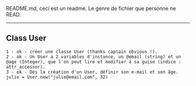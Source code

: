 README.md, ceci est un readme. Le genre de fichier que personne ne READ. 

-------------------
Class User
-------------------

    1 - ok - créer une classe User (thanks captain obvious !).
    2 - ok - Un User a 2 variables d'instance, un @email (string) et un @age (Integer), que l'on peut lire et modifier à sa guise (indice : attr_accessor).
    3 - ok - Dès la création d'un User, définir son e-mail et son âge. julie = User.new("julie@email.com", 32)

